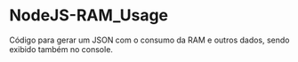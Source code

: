 # NodeJS-RAM_Usage
Código para gerar um JSON com o consumo da RAM e outros dados, sendo exibido também no console.
